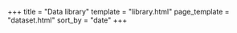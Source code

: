 +++
title = "Data library"
template = "library.html"
page_template = "dataset.html"
sort_by = "date"
+++
